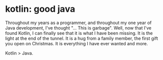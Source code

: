# kotlin: good java
Throughout my years as a programmer, and throughout my one year of Java development, I've thought "... This is garbage". Well, now that I've found Kotlin, I can finally see that it is what I have been missing. It is the light at the end of the tunnel. It is a hug from a family member, the first gift you open on Christmas. It is everything I have ever wanted and more. 

Kotlin > Java. 
